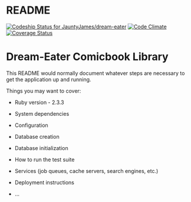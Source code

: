 # README
[ ![Codeship Status for JauntyJames/dream-eater](https://app.codeship.com/projects/ec91e9b0-e5d4-0135-17f2-2ec73a7d7c76/status?branch=master)](https://app.codeship.com/projects/268982)
[![Code Climate](https://codeclimate.com/github/JauntyJames/dream-eater/badges/gpa.svg)](https://codeclimate.com/github/JauntyJames/dream-eater)
[![Coverage Status](https://coveralls.io/repos/github/JauntyJames/dream-eater/badge.svg?branch=master)](https://coveralls.io/github/JauntyJames/dream-eater?branch=master)

# Dream-Eater Comicbook Library

This README would normally document whatever steps are necessary to get the
application up and running.

Things you may want to cover:

* Ruby version - 2.3.3

* System dependencies

* Configuration

* Database creation

* Database initialization

* How to run the test suite

* Services (job queues, cache servers, search engines, etc.)

* Deployment instructions

* ...
